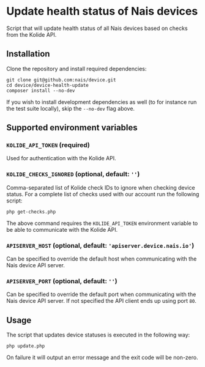 # Update health status of Nais devices

Script that will update health status of all Nais devices based on checks from the Kolide API.

## Installation

Clone the repository and install required dependencies:

    git clone git@github.com:nais/device.git
    cd device/device-health-update
    composer install --no-dev

If you wish to install development dependencies as well (to for instance run the test suite locally), skip the `--no-dev` flag above.

## Supported environment variables

### `KOLIDE_API_TOKEN` (required)

Used for authentication with the Kolide API.

### `KOLIDE_CHECKS_IGNORED` (optional, default: `''`)

Comma-separated list of Kolide check IDs to ignore when checking device status. For a complete list of checks used with our account run the following script:

    php get-checks.php

The above command requires the `KOLIDE_API_TOKEN` environment variable to be able to communicate with the Kolide API.

### `APISERVER_HOST` (optional, default: `'apiserver.device.nais.io'`)

Can be specified to override the default host when communicating with the Nais device API server.

### `APISERVER_PORT` (optional, default: `''`)

Can be specified to override the default port when communicating with the Nais device API server. If not specified the API client ends up using port `80`.

## Usage

The script that updates device statuses is executed in the following way:

    php update.php

On failure it will output an error message and the exit code will be non-zero.